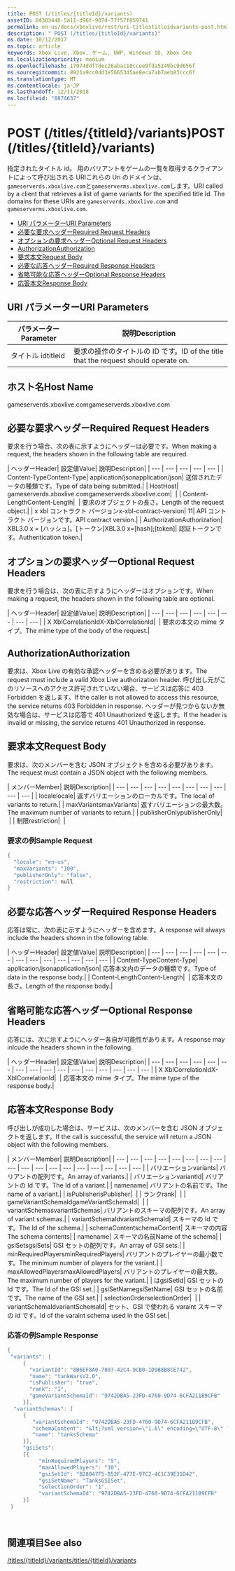 ```yaml
---
title: POST (/titles/{titleId}/variants)
assetID: 84303448-5a11-d96f-907d-77f57f859741
permalink: en-us/docs/xboxlive/rest/uri-titlestitleidvariants-post.html
description: " POST (/titles/{titleId}/variants)"
ms.date: 10/12/2017
ms.topic: article
keywords: Xbox Live, Xbox, ゲーム, UWP, Windows 10, Xbox One
ms.localizationpriority: medium
ms.openlocfilehash: 17974ddf7dec26abac18ccee9fda5249bc9d656f
ms.sourcegitcommit: 8921a9cc0dd3e5665345ae8eca7ab7aeb83ccc6f
ms.translationtype: MT
ms.contentlocale: ja-JP
ms.lasthandoff: 12/11/2018
ms.locfileid: "8874637"
---
```

# <a name="post-titlestitleidvariants"></a><span data-ttu-id="aaa9e-104">POST (/titles/{titleId}/variants)</span><span class="sxs-lookup"><span data-stu-id="aaa9e-104">POST (/titles/{titleId}/variants)</span></span>
<span data-ttu-id="aaa9e-105">指定されたタイトル id。 用のバリアントをゲームの一覧を取得するクライアントによって呼び出される URIこれらの Uri のドメインは、`gameserverds.xboxlive.com`と`gameserverms.xboxlive.com`します。</span><span class="sxs-lookup"><span data-stu-id="aaa9e-105">URI called by a client that retrieves a list of game variants for the specified title Id. The domains for these URIs are `gameserverds.xboxlive.com` and `gameserverms.xboxlive.com`.</span></span>
 
  * [<span data-ttu-id="aaa9e-106">URI パラメーター</span><span class="sxs-lookup"><span data-stu-id="aaa9e-106">URI Parameters</span></span>](#ID4EZ)
  * [<span data-ttu-id="aaa9e-107">必要な要求ヘッダー</span><span class="sxs-lookup"><span data-stu-id="aaa9e-107">Required Request Headers</span></span>](#ID4EIB)
  * [<span data-ttu-id="aaa9e-108">オプションの要求ヘッダー</span><span class="sxs-lookup"><span data-stu-id="aaa9e-108">Optional Request Headers</span></span>](#ID4EED)
  * [<span data-ttu-id="aaa9e-109">Authorization</span><span class="sxs-lookup"><span data-stu-id="aaa9e-109">Authorization</span></span>](#ID4E3D)
  * [<span data-ttu-id="aaa9e-110">要求本文</span><span class="sxs-lookup"><span data-stu-id="aaa9e-110">Request Body</span></span>](#ID4EEE)
  * [<span data-ttu-id="aaa9e-111">必要な応答ヘッダー</span><span class="sxs-lookup"><span data-stu-id="aaa9e-111">Required Response Headers</span></span>](#ID4ELF)
  * [<span data-ttu-id="aaa9e-112">省略可能な応答ヘッダー</span><span class="sxs-lookup"><span data-stu-id="aaa9e-112">Optional Response Headers</span></span>](#ID4EMG)
  * [<span data-ttu-id="aaa9e-113">応答本文</span><span class="sxs-lookup"><span data-stu-id="aaa9e-113">Response Body</span></span>](#ID4EEH)
 
<a id="ID4EZ"></a>

 
## <a name="uri-parameters"></a><span data-ttu-id="aaa9e-114">URI パラメーター</span><span class="sxs-lookup"><span data-stu-id="aaa9e-114">URI Parameters</span></span>
 
| <span data-ttu-id="aaa9e-115">パラメーター</span><span class="sxs-lookup"><span data-stu-id="aaa9e-115">Parameter</span></span>| <span data-ttu-id="aaa9e-116">説明</span><span class="sxs-lookup"><span data-stu-id="aaa9e-116">Description</span></span>| 
| --- | --- | 
| <span data-ttu-id="aaa9e-117">タイトル id</span><span class="sxs-lookup"><span data-stu-id="aaa9e-117">titleid</span></span>| <span data-ttu-id="aaa9e-118">要求の操作のタイトルの ID です。</span><span class="sxs-lookup"><span data-stu-id="aaa9e-118">ID of the title that the request should operate on.</span></span>| 
  
<a id="ID5EG"></a>

 
## <a name="host-name"></a><span data-ttu-id="aaa9e-119">ホスト名</span><span class="sxs-lookup"><span data-stu-id="aaa9e-119">Host Name</span></span>

<span data-ttu-id="aaa9e-120">gameserverds.xboxlive.com</span><span class="sxs-lookup"><span data-stu-id="aaa9e-120">gameserverds.xboxlive.com</span></span>
 
<a id="ID4EIB"></a>

 
## <a name="required-request-headers"></a><span data-ttu-id="aaa9e-121">必要な要求ヘッダー</span><span class="sxs-lookup"><span data-stu-id="aaa9e-121">Required Request Headers</span></span>
 
<span data-ttu-id="aaa9e-122">要求を行う場合、次の表に示すようにヘッダーは必要です。</span><span class="sxs-lookup"><span data-stu-id="aaa9e-122">When making a request, the headers shown in the following table are required.</span></span>
 
| <span data-ttu-id="aaa9e-123">ヘッダー</span><span class="sxs-lookup"><span data-stu-id="aaa9e-123">Header</span></span>| <span data-ttu-id="aaa9e-124">設定値</span><span class="sxs-lookup"><span data-stu-id="aaa9e-124">Value</span></span>| <span data-ttu-id="aaa9e-125">説明</span><span class="sxs-lookup"><span data-stu-id="aaa9e-125">Description</span></span>| 
| --- | --- | --- | --- | --- | 
| <span data-ttu-id="aaa9e-126">Content-Type</span><span class="sxs-lookup"><span data-stu-id="aaa9e-126">Content-Type</span></span>| <span data-ttu-id="aaa9e-127">application/json</span><span class="sxs-lookup"><span data-stu-id="aaa9e-127">application/json</span></span>| <span data-ttu-id="aaa9e-128">送信されたデータの種類です。</span><span class="sxs-lookup"><span data-stu-id="aaa9e-128">Type of data being submitted.</span></span>| 
| <span data-ttu-id="aaa9e-129">Host</span><span class="sxs-lookup"><span data-stu-id="aaa9e-129">Host</span></span>| <span data-ttu-id="aaa9e-130">gameserverds.xboxlive.com</span><span class="sxs-lookup"><span data-stu-id="aaa9e-130">gameserverds.xboxlive.com</span></span>|  | 
| <span data-ttu-id="aaa9e-131">Content-Length</span><span class="sxs-lookup"><span data-stu-id="aaa9e-131">Content-Length</span></span>|  | <span data-ttu-id="aaa9e-132">要求のオブジェクトの長さ。</span><span class="sxs-lookup"><span data-stu-id="aaa9e-132">Length of the request object.</span></span>| 
| <span data-ttu-id="aaa9e-133">x xbl コントラクト バージョン</span><span class="sxs-lookup"><span data-stu-id="aaa9e-133">x-xbl-contract-version</span></span>| <span data-ttu-id="aaa9e-134">1</span><span class="sxs-lookup"><span data-stu-id="aaa9e-134">1</span></span>| <span data-ttu-id="aaa9e-135">API コントラクト バージョンです。</span><span class="sxs-lookup"><span data-stu-id="aaa9e-135">API contract version.</span></span>| 
| <span data-ttu-id="aaa9e-136">Authorization</span><span class="sxs-lookup"><span data-stu-id="aaa9e-136">Authorization</span></span>| <span data-ttu-id="aaa9e-137">XBL3.0 x = [ハッシュ]。[トークン]</span><span class="sxs-lookup"><span data-stu-id="aaa9e-137">XBL3.0 x=[hash];[token]</span></span>| <span data-ttu-id="aaa9e-138">認証トークンです。</span><span class="sxs-lookup"><span data-stu-id="aaa9e-138">Authentication token.</span></span>| 
  
<a id="ID4EED"></a>

 
## <a name="optional-request-headers"></a><span data-ttu-id="aaa9e-139">オプションの要求ヘッダー</span><span class="sxs-lookup"><span data-stu-id="aaa9e-139">Optional Request Headers</span></span>
 
<span data-ttu-id="aaa9e-140">要求を行う場合は、次の表に示すようにヘッダーはオプションです。</span><span class="sxs-lookup"><span data-stu-id="aaa9e-140">When making a request, the headers shown in the following table are optional.</span></span>
 
| <span data-ttu-id="aaa9e-141">ヘッダー</span><span class="sxs-lookup"><span data-stu-id="aaa9e-141">Header</span></span>| <span data-ttu-id="aaa9e-142">設定値</span><span class="sxs-lookup"><span data-stu-id="aaa9e-142">Value</span></span>| <span data-ttu-id="aaa9e-143">説明</span><span class="sxs-lookup"><span data-stu-id="aaa9e-143">Description</span></span>| 
| --- | --- | --- | --- | --- | --- | --- | --- | 
| <span data-ttu-id="aaa9e-144">X XblCorrelationId</span><span class="sxs-lookup"><span data-stu-id="aaa9e-144">X-XblCorrelationId</span></span>|  | <span data-ttu-id="aaa9e-145">要求の本文の mime タイプ。</span><span class="sxs-lookup"><span data-stu-id="aaa9e-145">The mime type of the body of the request.</span></span>| 
  
<a id="ID4E3D"></a>

 
## <a name="authorization"></a><span data-ttu-id="aaa9e-146">Authorization</span><span class="sxs-lookup"><span data-stu-id="aaa9e-146">Authorization</span></span>

<span data-ttu-id="aaa9e-147">要求は、Xbox Live の有効な承認ヘッダーを含める必要があります。</span><span class="sxs-lookup"><span data-stu-id="aaa9e-147">The request must include a valid Xbox Live authorization header.</span></span> <span data-ttu-id="aaa9e-148">呼び出し元がこのリソースへのアクセス許可されていない場合、サービスは応答に 403 Forbidden を返します。</span><span class="sxs-lookup"><span data-stu-id="aaa9e-148">If the caller is not allowed to access this resource, the service returns 403 Forbidden in response.</span></span> <span data-ttu-id="aaa9e-149">ヘッダーが見つからないか無効な場合は、サービスは応答で 401 Unauthorized を返します。</span><span class="sxs-lookup"><span data-stu-id="aaa9e-149">If the header is invalid or missing, the service returns 401 Unauthorized in response.</span></span>
 
<a id="ID4EEE"></a>

 
## <a name="request-body"></a><span data-ttu-id="aaa9e-150">要求本文</span><span class="sxs-lookup"><span data-stu-id="aaa9e-150">Request Body</span></span>
 
<span data-ttu-id="aaa9e-151">要求は、次のメンバーを含む JSON オブジェクトを含める必要があります。</span><span class="sxs-lookup"><span data-stu-id="aaa9e-151">The request must contain a JSON object with the following members.</span></span>
 
| <span data-ttu-id="aaa9e-152">メンバー</span><span class="sxs-lookup"><span data-stu-id="aaa9e-152">Member</span></span>| <span data-ttu-id="aaa9e-153">説明</span><span class="sxs-lookup"><span data-stu-id="aaa9e-153">Description</span></span>| 
| --- | --- | --- | --- | --- | --- | --- | --- | --- | --- | 
| <span data-ttu-id="aaa9e-154">locale</span><span class="sxs-lookup"><span data-stu-id="aaa9e-154">locale</span></span>| <span data-ttu-id="aaa9e-155">返すバリエーションのローカルです。</span><span class="sxs-lookup"><span data-stu-id="aaa9e-155">The local of variants to return.</span></span>| 
| <span data-ttu-id="aaa9e-156">maxVariants</span><span class="sxs-lookup"><span data-stu-id="aaa9e-156">maxVariants</span></span>| <span data-ttu-id="aaa9e-157">返すバリエーションの最大数。</span><span class="sxs-lookup"><span data-stu-id="aaa9e-157">The maximum number of variants to return.</span></span>| 
| <span data-ttu-id="aaa9e-158">publisherOnly</span><span class="sxs-lookup"><span data-stu-id="aaa9e-158">publisherOnly</span></span>|  | 
| <span data-ttu-id="aaa9e-159">制限</span><span class="sxs-lookup"><span data-stu-id="aaa9e-159">restriction</span></span>|  | 
 
<a id="ID4EDF"></a>

 
### <a name="sample-request"></a><span data-ttu-id="aaa9e-160">要求の例</span><span class="sxs-lookup"><span data-stu-id="aaa9e-160">Sample Request</span></span>
 

```cpp
{
  "locale": "en-us",
  "maxVariants": "100",
  "publisherOnly": "false",
  "restriction": null
}

```

   
<a id="ID4ELF"></a>

 
## <a name="required-response-headers"></a><span data-ttu-id="aaa9e-161">必要な応答ヘッダー</span><span class="sxs-lookup"><span data-stu-id="aaa9e-161">Required Response Headers</span></span>
 
<span data-ttu-id="aaa9e-162">応答は常に、次の表に示すようにヘッダーを含めます。</span><span class="sxs-lookup"><span data-stu-id="aaa9e-162">A response will always include the headers shown in the following table.</span></span>
 
| <span data-ttu-id="aaa9e-163">ヘッダー</span><span class="sxs-lookup"><span data-stu-id="aaa9e-163">Header</span></span>| <span data-ttu-id="aaa9e-164">設定値</span><span class="sxs-lookup"><span data-stu-id="aaa9e-164">Value</span></span>| <span data-ttu-id="aaa9e-165">説明</span><span class="sxs-lookup"><span data-stu-id="aaa9e-165">Description</span></span>| 
| --- | --- | --- | --- | --- | --- | --- | --- | --- | --- | --- | --- | --- | 
| <span data-ttu-id="aaa9e-166">Content-Type</span><span class="sxs-lookup"><span data-stu-id="aaa9e-166">Content-Type</span></span>| <span data-ttu-id="aaa9e-167">application/json</span><span class="sxs-lookup"><span data-stu-id="aaa9e-167">application/json</span></span>| <span data-ttu-id="aaa9e-168">応答本文内のデータの種類です。</span><span class="sxs-lookup"><span data-stu-id="aaa9e-168">Type of data in the response body.</span></span>| 
| <span data-ttu-id="aaa9e-169">Content-Length</span><span class="sxs-lookup"><span data-stu-id="aaa9e-169">Content-Length</span></span>|  | <span data-ttu-id="aaa9e-170">応答本文の長さ。</span><span class="sxs-lookup"><span data-stu-id="aaa9e-170">Length of the response body.</span></span>| 
  
<a id="ID4EMG"></a>

 
## <a name="optional-response-headers"></a><span data-ttu-id="aaa9e-171">省略可能な応答ヘッダー</span><span class="sxs-lookup"><span data-stu-id="aaa9e-171">Optional Response Headers</span></span>
 
<span data-ttu-id="aaa9e-172">応答には、次に示すようにヘッダー各自が可能性があります。</span><span class="sxs-lookup"><span data-stu-id="aaa9e-172">A response may inlcude the headers shown in the following.</span></span>
 
| <span data-ttu-id="aaa9e-173">ヘッダー</span><span class="sxs-lookup"><span data-stu-id="aaa9e-173">Header</span></span>| <span data-ttu-id="aaa9e-174">設定値</span><span class="sxs-lookup"><span data-stu-id="aaa9e-174">Value</span></span>| <span data-ttu-id="aaa9e-175">説明</span><span class="sxs-lookup"><span data-stu-id="aaa9e-175">Description</span></span>| 
| --- | --- | --- | --- | --- | --- | --- | --- | --- | --- | --- | --- | --- | --- | --- | --- | 
| <span data-ttu-id="aaa9e-176">X XblCorrelationId</span><span class="sxs-lookup"><span data-stu-id="aaa9e-176">X-XblCorrelationId</span></span>|  | <span data-ttu-id="aaa9e-177">応答本文の mime タイプ。</span><span class="sxs-lookup"><span data-stu-id="aaa9e-177">The mime type of the response body.</span></span>| 
  
<a id="ID4EEH"></a>

 
## <a name="response-body"></a><span data-ttu-id="aaa9e-178">応答本文</span><span class="sxs-lookup"><span data-stu-id="aaa9e-178">Response Body</span></span>
 
<span data-ttu-id="aaa9e-179">呼び出しが成功した場合は、サービスは、次のメンバーを含む JSON オブジェクトを返します。</span><span class="sxs-lookup"><span data-stu-id="aaa9e-179">If the call is successful, the service will return a JSON object with the following members.</span></span>
 
| <span data-ttu-id="aaa9e-180">メンバー</span><span class="sxs-lookup"><span data-stu-id="aaa9e-180">Member</span></span>| <span data-ttu-id="aaa9e-181">説明</span><span class="sxs-lookup"><span data-stu-id="aaa9e-181">Description</span></span>| 
| --- | --- | --- | --- | --- | --- | --- | --- | --- | --- | --- | --- | --- | --- | --- | --- | --- | --- | 
| <span data-ttu-id="aaa9e-182">バリエーション</span><span class="sxs-lookup"><span data-stu-id="aaa9e-182">variants</span></span>| <span data-ttu-id="aaa9e-183">バリアントの配列です。</span><span class="sxs-lookup"><span data-stu-id="aaa9e-183">An array of variants.</span></span>| 
| <span data-ttu-id="aaa9e-184">バリエーション</span><span class="sxs-lookup"><span data-stu-id="aaa9e-184">variantId</span></span>| <span data-ttu-id="aaa9e-185">バリアントの Id です。</span><span class="sxs-lookup"><span data-stu-id="aaa9e-185">The Id of a variant.</span></span>| 
| <span data-ttu-id="aaa9e-186">name</span><span class="sxs-lookup"><span data-stu-id="aaa9e-186">name</span></span>| <span data-ttu-id="aaa9e-187">バリアントの名前です。</span><span class="sxs-lookup"><span data-stu-id="aaa9e-187">The name of a variant.</span></span>| 
| <span data-ttu-id="aaa9e-188">isPublisher</span><span class="sxs-lookup"><span data-stu-id="aaa9e-188">isPublisher</span></span>|  | 
| <span data-ttu-id="aaa9e-189">ランク</span><span class="sxs-lookup"><span data-stu-id="aaa9e-189">rank</span></span>|  | 
| <span data-ttu-id="aaa9e-190">gameVariantSchemaId</span><span class="sxs-lookup"><span data-stu-id="aaa9e-190">gameVariantSchemaId</span></span>|  | 
| <span data-ttu-id="aaa9e-191">variantSchemas</span><span class="sxs-lookup"><span data-stu-id="aaa9e-191">variantSchemas</span></span>| <span data-ttu-id="aaa9e-192">バリアントのスキーマの配列です。</span><span class="sxs-lookup"><span data-stu-id="aaa9e-192">An array of variant schemas.</span></span>| 
| <span data-ttu-id="aaa9e-193">variantSchemaId</span><span class="sxs-lookup"><span data-stu-id="aaa9e-193">variantSchemaId</span></span>| <span data-ttu-id="aaa9e-194">スキーマの Id です。</span><span class="sxs-lookup"><span data-stu-id="aaa9e-194">The Id of the schema.</span></span>| 
| <span data-ttu-id="aaa9e-195">schemaContent</span><span class="sxs-lookup"><span data-stu-id="aaa9e-195">schemaContent</span></span>| <span data-ttu-id="aaa9e-196">スキーマの内容</span><span class="sxs-lookup"><span data-stu-id="aaa9e-196">The schema contents</span></span>| 
| <span data-ttu-id="aaa9e-197">name</span><span class="sxs-lookup"><span data-stu-id="aaa9e-197">name</span></span>| <span data-ttu-id="aaa9e-198">スキーマの名前</span><span class="sxs-lookup"><span data-stu-id="aaa9e-198">Name of the schema</span></span>| 
| <span data-ttu-id="aaa9e-199">gsiSets</span><span class="sxs-lookup"><span data-stu-id="aaa9e-199">gsiSets</span></span>| <span data-ttu-id="aaa9e-200">GSI セットの配列です。</span><span class="sxs-lookup"><span data-stu-id="aaa9e-200">An array of GSI sets.</span></span>| 
| <span data-ttu-id="aaa9e-201">minRequiredPlayers</span><span class="sxs-lookup"><span data-stu-id="aaa9e-201">minRequiredPlayers</span></span>| <span data-ttu-id="aaa9e-202">バリアントのプレイヤーの最小数です。</span><span class="sxs-lookup"><span data-stu-id="aaa9e-202">The minimum number of players for the variant.</span></span>| 
| <span data-ttu-id="aaa9e-203">maxAllowedPlayers</span><span class="sxs-lookup"><span data-stu-id="aaa9e-203">maxAllowedPlayers</span></span>| <span data-ttu-id="aaa9e-204">バリアントのプレイヤーの最大数。</span><span class="sxs-lookup"><span data-stu-id="aaa9e-204">The maximum number of players for the variant.</span></span>| 
| <span data-ttu-id="aaa9e-205">は</span><span class="sxs-lookup"><span data-stu-id="aaa9e-205">gsiSetId</span></span>| <span data-ttu-id="aaa9e-206">GSI セットの Id です。</span><span class="sxs-lookup"><span data-stu-id="aaa9e-206">The Id of the GSI set.</span></span>| 
| <span data-ttu-id="aaa9e-207">gsiSetName</span><span class="sxs-lookup"><span data-stu-id="aaa9e-207">gsiSetName</span></span>| <span data-ttu-id="aaa9e-208">GSI セットの名前です。</span><span class="sxs-lookup"><span data-stu-id="aaa9e-208">The name of the GSI set.</span></span>| 
| <span data-ttu-id="aaa9e-209">selectionOrder</span><span class="sxs-lookup"><span data-stu-id="aaa9e-209">selectionOrder</span></span>|  | 
| <span data-ttu-id="aaa9e-210">variantSchemaId</span><span class="sxs-lookup"><span data-stu-id="aaa9e-210">variantSchemaId</span></span>| <span data-ttu-id="aaa9e-211">セット、GSI で使われる varaint スキーマの id です。</span><span class="sxs-lookup"><span data-stu-id="aaa9e-211">Id of the varaint schema used in the GSI set.</span></span>| 
 
<a id="ID4EYBAC"></a>

 
### <a name="sample-response"></a><span data-ttu-id="aaa9e-212">応答の例</span><span class="sxs-lookup"><span data-stu-id="aaa9e-212">Sample Response</span></span>
 

```cpp
{
 "variants": [
     { 
       "variantId": "8B6EF8A0-7807-42C4-9CB0-1D9B8B8CE742", 
       "name": "tankWarsV2.0",
       "isPublisher": "true",
       "rank": "1",
       "gameVariantSchemaId": "9742DBA5-23FD-4760-9D74-6CFA211B9CFB"
     }],
  "variantSchemas": [
     {
        "variantSchemaId": "9742DBA5-23FD-4760-9D74-6CFA211B9CFB",
        "schemaContent": "&lt;?xml version=\"1.0\" encoding=\"UTF-8\" ?>&lt;xs:schema xmlns:xs=\"http://www.w3.org/2001/XMLSchema\">&lt;xs:element name=\"root\">&lt;/xs:element>&lt;/xs:schema>"
        "name": "tanksSchema"
     }],
     "gsiSets":
     [{ 
          "minRequiredPlayers": "5", 
          "maxAllowedPlayers": "10", 
          "gsiSetId": "B28047F5-B52F-477E-97C2-4C1C39E31D42",
          "gsiSetName": "TanksGSISet",
          "selectionOrder": "1",
          "variantSchemaId": "9742DBA5-23FD-4760-9D74-6CFA211B9CFB"
     }]
 }

  

```

   
<a id="ID4ERCAC"></a>

 
## <a name="see-also"></a><span data-ttu-id="aaa9e-213">関連項目</span><span class="sxs-lookup"><span data-stu-id="aaa9e-213">See also</span></span>
 [<span data-ttu-id="aaa9e-214">/titles/{titleId}/variants</span><span class="sxs-lookup"><span data-stu-id="aaa9e-214">/titles/{titleId}/variants</span></span>](uri-titlestitleidvariants.md)

  